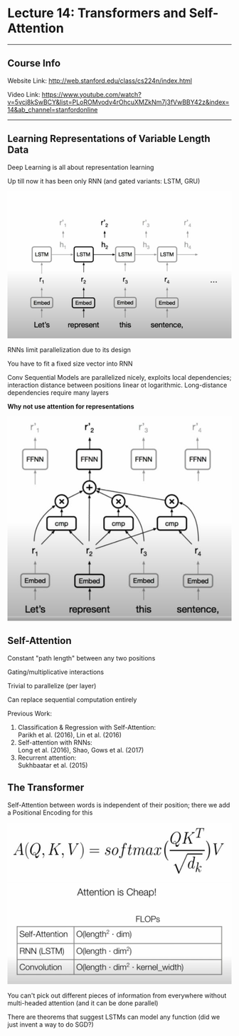 # Lecture 14: Transformers and Self-Attention

<hr>

## Course Info

Website Link: http://web.stanford.edu/class/cs224n/index.html

Video Link: https://www.youtube.com/watch?v=5vcj8kSwBCY&list=PLoROMvodv4rOhcuXMZkNm7j3fVwBBY42z&index=14&ab_channel=stanfordonline

<hr>

## Learning Representations of Variable Length Data

Deep Learning is all about representation learning

Up till now it has been only RNN (and gated variants: LSTM, GRU)

<img src="./images/lecture14-1.JPG">

RNNs limit parallelization due to its design

You have to fit a fixed size vector into RNN

Conv Sequential Models are parallelized nicely, exploits local dependencies; interaction distance between
positions linear ot logarithmic. Long-distance dependencies require many layers

<b>Why not use attention for representations</b>

<img src="./images/lecture14-2.JPG">

## Self-Attention

Constant "path length" between any two positions

Gating/multiplicative interactions

Trivial to parallelize (per layer)

Can replace sequential computation entirely

Previous Work:
1) Classification & Regression with Self-Attention:
<br> Parikh et al. (2016), Lin et al. (2016)
2) Self-attention with RNNs:
<br> Long et al. (2016), Shao, Gows et al. (2017)
3) Recurrent attention:
<br> Sukhbaatar et al. (2015)
   
## The Transformer

Self-Attention between words is independent of their position; there we add a Positional Encoding for this

<img src="./images/lecture14-3.JPG">
<br>
<img src="./images/lecture14-4.JPG">

You can't pick out different pieces of information from everywhere without multi-headed attention 
(and it can be done parallel)

There are theorems that suggest LSTMs can model any function (did we just invent a way to do SGD?)

